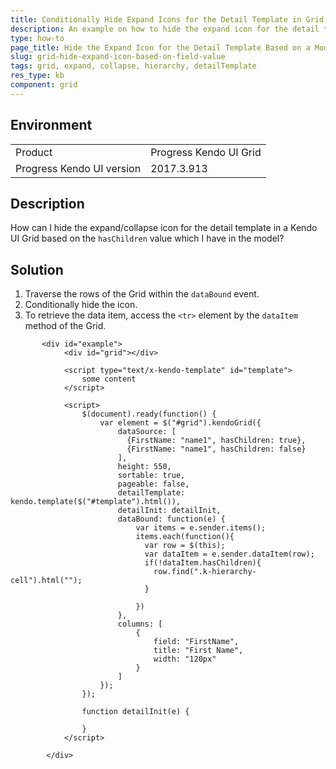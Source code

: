 ```yaml
---
title: Conditionally Hide Expand Icons for the Detail Template in Grid
description: An example on how to hide the expand icon for the detail template in a Kendo UI Grid based on a model value.
type: how-to
page_title: Hide the Expand Icon for the Detail Template Based on a Model Value | Kendo UI Grid for jQuery
slug: grid-hide-expand-icon-based-on-field-value
tags: grid, expand, collapse, hierarchy, detailTemplate
res_type: kb
component: grid
---
```


## Environment

<table>
 <tr>
  <td>Product</td>
  <td>Progress Kendo UI Grid</td>
 </tr>
 <tr>
  <td>Progress Kendo UI version</td>
  <td>2017.3.913</td>
 </tr>
</table>

## Description

How can I hide the expand/collapse icon for the detail template in a Kendo UI Grid based on the `hasChildren` value which I have in the model?

## Solution

1. Traverse the rows of the Grid within the `dataBound` event.
1. Conditionally hide the icon.
1. To retrieve the data item, access the `<tr>` element by the `dataItem` method of the Grid.

```dojo
       <div id="example">
            <div id="grid"></div>

            <script type="text/x-kendo-template" id="template">
                some content
            </script>

            <script>
                $(document).ready(function() {
                    var element = $("#grid").kendoGrid({
                        dataSource: [
                          {FirstName: "name1", hasChildren: true},
                          {FirstName: "name1", hasChildren: false}
                        ],
                        height: 550,
                        sortable: true,
                        pageable: false,
                        detailTemplate: kendo.template($("#template").html()),
                        detailInit: detailInit,
                        dataBound: function(e) {
                            var items = e.sender.items();
                            items.each(function(){
                              var row = $(this);
                              var dataItem = e.sender.dataItem(row);
                              if(!dataItem.hasChildren){
                                row.find(".k-hierarchy-cell").html("");
                              }

                            })
                        },
                        columns: [
                            {
                                field: "FirstName",
                                title: "First Name",
                                width: "120px"
                            }
                        ]
                    });
                });

                function detailInit(e) {

                }
            </script>

        </div>

```
